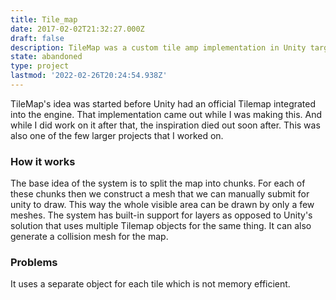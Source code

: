 ```yaml
---
title: Tile_map
date: 2017-02-02T21:32:27.000Z
draft: false
description: TileMap was a custom tile amp implementation in Unity targeted for large generated worlds.
state: abandoned
type: project
lastmod: '2022-02-26T20:24:54.938Z'
---
```

TileMap's idea was started before Unity had an official Tilemap integrated into the engine. That implementation came out while I was making this. And while I did work on it after that, the inspiration died out soon after. This was also one of the few larger projects that I worked on. 

### How it works
The base idea of the system is to split the map into chunks. For each of these chunks then we construct a mesh that we can manually submit for unity to draw. This way the whole visible area can be drawn by only a few meshes. The system has built-in support for layers as opposed to Unity's solution that uses multiple Tilemap objects for the same thing. It can also generate a collision mesh for the map.

### Problems
It uses a separate object for each tile which is not memory efficient. 